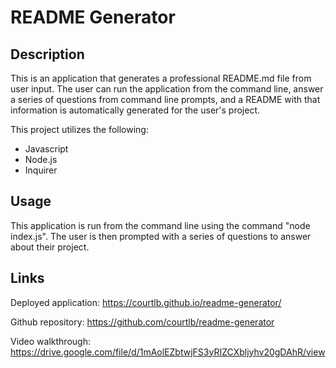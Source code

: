 # README Generator

## Description

This is an application that generates a professional README.md file from user input. The user can run the application from the command line, answer a series of questions from command line prompts, and a README with that information is automatically generated for the user's project. 

This project utilizes the following: 

* Javascript
* Node.js
* Inquirer

## Usage

This application is run from the command line using the command "node index.js". The user is then prompted with a series of questions to answer about their project. 

## Links

Deployed application: https://courtlb.github.io/readme-generator/

Github repository: https://github.com/courtlb/readme-generator

Video walkthrough: https://drive.google.com/file/d/1mAolEZbtwjFS3yRIZCXbljyhv20gDAhR/view 